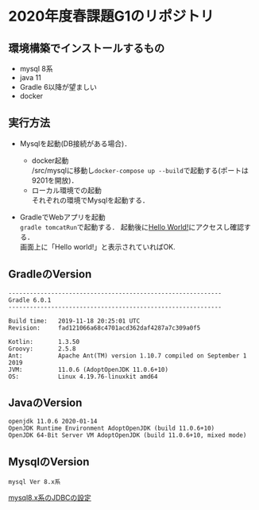 # 2020年度春課題G1のリポジトリ



## 環境構築でインストールするもの
- mysql 8系
- java 11
- Gradle 6以降が望ましい
- docker

## 実行方法

* Mysqlを起動(DB接続がある場合)．
    * docker起動  
    /src/mysqlに移動し`docker-compose up --build`で起動する(ポートは9201を開放)．
    * ローカル環境での起動  
    それぞれの環境でMysqlを起動する．

* GradleでWebアプリを起動  
`gradle tomcatRun`で起動する．
起動後に[Hello World!](http://localhost:8080/SpringWork2020G1)にアクセスし確認する．  
画面上に「Hello world!」と表示されていればOK.

## GradleのVersion
```
------------------------------------------------------------
Gradle 6.0.1
------------------------------------------------------------

Build time:   2019-11-18 20:25:01 UTC
Revision:     fad121066a68c4701acd362daf4287a7c309a0f5

Kotlin:       1.3.50
Groovy:       2.5.8
Ant:          Apache Ant(TM) version 1.10.7 compiled on September 1 2019
JVM:          11.0.6 (AdoptOpenJDK 11.0.6+10)
OS:           Linux 4.19.76-linuxkit amd64
```

## JavaのVersion
```
openjdk 11.0.6 2020-01-14
OpenJDK Runtime Environment AdoptOpenJDK (build 11.0.6+10)
OpenJDK 64-Bit Server VM AdoptOpenJDK (build 11.0.6+10, mixed mode)
```

## MysqlのVersion
```
mysql Ver 8.x系
```
[mysql8.x系のJDBCの設定](https://dev.mysql.com/doc/connector-j/8.0/en/connector-j-usagenotes-connect-drivermanager.html)
